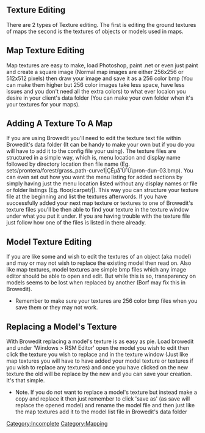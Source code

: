 ## Texture Editing

There are 2 types of Texture editing. The first is editing the ground textures of maps the second is the textures of
objects or models used in maps.

## Map Texture Editing

Map textures are easy to make, load Photoshop, paint .net or even just paint and create a square image (Normal map
images are either 256x256 or 512x512 pixels) then draw your image and save it as a 256 color bmp (You can make them
higher but 256 color images take less space, have less issues and you don't need all the extra colors) to what ever
locaion you desire in your client's data folder (You can make your own folder when it's your textures for your maps).

## Adding A Texture To A Map

If you are using Browedit you'll need to edit the texture text file within Browedit's data folder (It can be handy to
make your own but if you do you will have to add it to the config file your using). The texture files are structured in
a simple way, which is, menu location and display name followed by directory location then file name (Eg.
sets/prontera/forest/grass_path-curve1\|ÇÊµå¹Ù´Ú\pron-dun-03.bmp). You can even set out how you want the menu listing
for added sections by simply having just the menu location listed without any display names or file or folder listings
(Eg. floor/carpet/\|). This way you can structure your texture file at the beginning and list the textures afterwords.
If you have successfully added your next map texture or textures to one of Browedit's texture files you'll be then able
to find your texture in the texture window under what you put it under. If you are having trouble with the texture file
just follow how one of the files is listed in there already.

## Model Texture Editing

If you are like some and wish to edit the textures of an object (aka model) and may or may not wish to replace the
existing model then read on. Also like map textures, model textures are simple bmp files which any image editor should
be able to open and edit. But while this is so, transparency on models seems to be lost when replaced by another (Borf
may fix this in Browedit).

- Remember to make sure your textures are 256 color bmp files when you save them or they may not work.

## Replacing a Model's Texture

With Browedit replacing a model's texture is as easy as pie. Load browedit and under 'Windows \> RSM Editor' open the
model you wish to edit then click the texture you wish to replace and in the texture window (Just like map textures you
will have to have added your model texture or textures if you wish to replace any textures) and once you have clicked on
the new texture the old will be replace by the new and you can save your creation. It's that simple.

- Note. If you do not want to replace a model's texture but instead make a copy and replace it then just remember to
  click 'save as' (as save will replace the opened model) and rename the model file and then just like the map textures
  add it to the model list file in Browedit's data folder

[Category:Incomplete](Category:Incomplete "wikilink") [Category:Mapping](Category:Mapping "wikilink")

